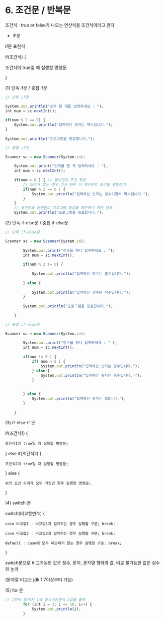 # 6. 조건문 / 반복문



조건식 : true or false가 나오는 연산식을 조건식이라고 한다

* IF문

if문 표현식

if(조건식) {

조건식이 true일 때 실행할 명령문;

}

(1) 단독 if문 / 중첩 if문

```jsx
// 단독 if문

System.out.println("숫자 한 개를 입력하세요 : ");
int num = sc.nextInt();
		
if(num % 2 == 0) {
	System.out.println("입력하신 숫자는 짝수입니다.");
}
		
System.out.println("프로그램을 종료합니다.");
```

```jsx
// 중첩 if문

Scanner sc = new Scanner(System.in);
		
	System.out.print("숫자를 한 개 입력하세요 : ");
	int num = sc.nextInt();
	
	if(num > 0 ) { // 양수인지 조건 확인
		// 양수가 맞는 경우 다시 한번 더 짝수인지 조건을 확인한다.
		if(num % 2 == 0 ) {
			System.out.println("입력하신 숫자는 양수이면서 짝수입니다.");
		}
	}
	// 조건문과 상관없이 프로그램 종료를 확인하기 위한 용도
	System.out.println("프로그램을 종료합니다.");
```

(2) 단독 if-else문 / 중첩 if-else문

```jsx
// 단독 if-else문

Scanner sc = new Scanner(System.in);
		
		System.out.print("정수를 하나 입력하세요 : ");
		int num = sc.nextInt();
		
		if(num % 2 != 0) {
			
			System.out.println("입력하신 정수는 홀수입니다.");
			
		} else {
			
			System.out.println("입력하신 정수는 짝수입니다.");
		}
		
		System.out.println("프로그램을 종료합니다.");
		
	}
```

```jsx
// 중첩 if-else문

Scanner sc = new Scanner(System.in);
		
		System.out.print("정수를 하나 입력하세요 : " );
		int num = sc.nextInt();
		
		if(num != 0 ) {
			if( num > 0 ) {
				System.out.println("입력하신 숫자는 양수입니다.");
			} else {
				System.out.println("입력하신 숫자는 음수입니다.-");
			}
			
			
		} else {
			System.out.println("입력하신 숫자는 0입니다.");
		}
	
	}
```

(3) if-else-if 문

if(조건식1) {

```
조건식1이 true일 때 실행할 명령문;
```

} else if(조건식2) {

```
조건식2이 true일 때 실행할 명령문;
```

} else {

```
위의 조건 두개가 모두 거짓인 경우 실행할 명령문;
```

}

(4) switch 문

switch(비교할변수) {

```
case 비교값1 : 비교값1과 일치하는 경우 실행할 구문; break;

case 비교값2 : 비교값2과 일치하는 경우 실행할 구문; break;

default : case에 모두 해당하지 않는 경우 실행할 구문; break;
```

}

switch문으로 비교가능한 값은 정수, 문자, 문자열 형태의 값, 비교 불가능한 값은 실수와 논리

(문자열 비교는 jdk 1.7이상부터 가능)

(5) for 문

```jsx
// 1부터 10까지 1씩 증가시키면서 i값을 출력
		for (int i = 1; i <= 10; i++) {
			System.out.println(i);
		}
```
